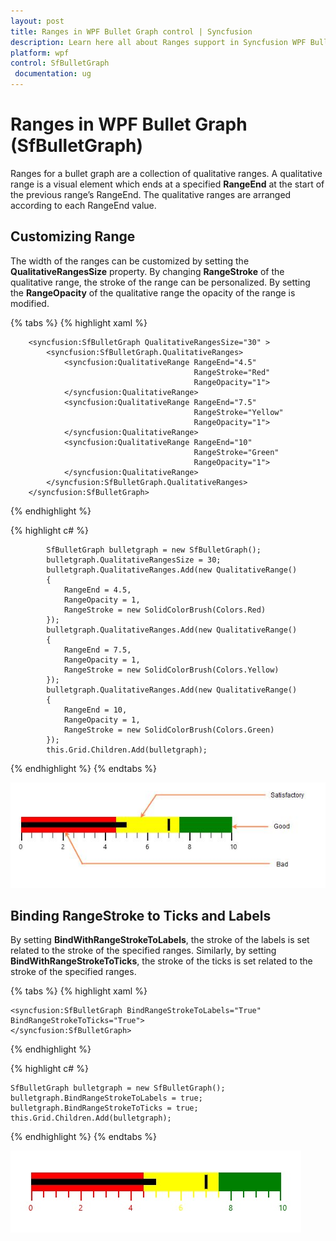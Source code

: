 ```yaml
---
layout: post
title: Ranges in WPF Bullet Graph control | Syncfusion
description: Learn here all about Ranges support in Syncfusion WPF Bullet Graph (SfBulletGraph) control and more.
platform: wpf
control: SfBulletGraph
 documentation: ug
---
```


# Ranges in WPF Bullet Graph (SfBulletGraph)

Ranges for a bullet graph are a collection of qualitative ranges. A qualitative range is a visual element which ends at a specified **RangeEnd** at the start of the previous range’s RangeEnd. The qualitative ranges are arranged according to each RangeEnd value.

## Customizing Range

The width of the ranges can be customized by setting the **QualitativeRangesSize** property. By changing **RangeStroke** of the qualitative range, the stroke of the range can be personalized. By setting the **RangeOpacity** of the qualitative range the opacity of the range is modified.

{% tabs %}
{% highlight xaml %}

        <syncfusion:SfBulletGraph QualitativeRangesSize="30" >
            <syncfusion:SfBulletGraph.QualitativeRanges>
                <syncfusion:QualitativeRange RangeEnd="4.5" 
                                             RangeStroke="Red"
                                             RangeOpacity="1">
                </syncfusion:QualitativeRange>
                <syncfusion:QualitativeRange RangeEnd="7.5" 
                                             RangeStroke="Yellow"
                                             RangeOpacity="1">
                </syncfusion:QualitativeRange>
                <syncfusion:QualitativeRange RangeEnd="10" 
                                             RangeStroke="Green"
                                             RangeOpacity="1">
                </syncfusion:QualitativeRange>
            </syncfusion:SfBulletGraph.QualitativeRanges>
        </syncfusion:SfBulletGraph>

{% endhighlight %}

{% highlight c# %}

            SfBulletGraph bulletgraph = new SfBulletGraph();
            bulletgraph.QualitativeRangesSize = 30;
            bulletgraph.QualitativeRanges.Add(new QualitativeRange()
            {
                RangeEnd = 4.5,
                RangeOpacity = 1,
                RangeStroke = new SolidColorBrush(Colors.Red)
            });
            bulletgraph.QualitativeRanges.Add(new QualitativeRange()
            {
                RangeEnd = 7.5,
                RangeOpacity = 1,
                RangeStroke = new SolidColorBrush(Colors.Yellow)
            });
            bulletgraph.QualitativeRanges.Add(new QualitativeRange()
            {
                RangeEnd = 10,
                RangeOpacity = 1,
                RangeStroke = new SolidColorBrush(Colors.Green)
            });
            this.Grid.Children.Add(bulletgraph);

{% endhighlight %}
{% endtabs %}

![Ranges_img1](Ranges_images/Ranges_img1.jpeg)

## Binding RangeStroke to Ticks and Labels

By setting **BindWithRangeStrokeToLabels**, the stroke of the labels is set related to the stroke of the specified ranges. Similarly, by setting **BindWithRangeStrokeToTicks**, the stroke of the ticks is set related to the stroke of the specified ranges.

{% tabs %}
{% highlight xaml %}

    <syncfusion:SfBulletGraph BindRangeStrokeToLabels="True"
    BindRangeStrokeToTicks="True">
    </syncfusion:SfBulletGraph>

{% endhighlight %}

{% highlight c# %}

    SfBulletGraph bulletgraph = new SfBulletGraph();
    bulletgraph.BindRangeStrokeToLabels = true;
    bulletgraph.BindRangeStrokeToTicks = true;
    this.Grid.Children.Add(bulletgraph);

{% endhighlight %}
{% endtabs %}

![Ranges_img2](Ranges_images/Ranges_img2.jpg)
